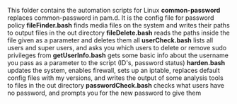This folder contains the automation scripts for Linux
**common-password** replaces common-password in pam.d. It is the config file for password policy
**fileFinder.bash** finds media files on the system and writes their paths to output files in the out directory
**fileDelete.bash** reads the paths inside the file given as a parameter and deletes them all
**userCheck.bash** lists all users and super users, and asks you which users to delete or remove sudo privileges from
**getUserInfo.bash** gets some basic info about the username you pass as a parameter to the script (ID's, password status)
**harden.bash** updates the system, enables firewall, sets up an iptable, replaces default config files with my versions, and writes the output of some analysis tools to files in the out directory
**passwordCheck.bash** checks what users have no password, and prompts you for the new password to give them
